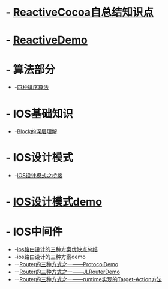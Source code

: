 # - [ReactiveCocoa自总结知识点](https://blog.csdn.net/u013093099/article/details/88688332)
# - [ReactiveDemo](https://github.com/xiangrikui15302/ReactiveCocoaDemo)
# - 算法部分
* -[四种排序算法](https://github.com/xiangrikui15302/AlgorithmDemo)
# - IOS基础知识
* -[Block的深层理解](https://blog.csdn.net/u013093099/article/details/90265725)
# - IOS设计模式
* -[iOS设计模式之桥接](https://blog.csdn.net/u013093099/article/details/88797480)
# - [IOS设计模式demo](https://github.com/xiangrikui15302/GOFDemo)
# - IOS中间件
* -[ios路由设计的三种方案优缺点总结](https://blog.csdn.net/u013093099/article/details/88851932)
* -ios路由设计的三种方案demo
* --[Router的三种方式之一——ProtocolDemo](https://github.com/xiangrikui15302/RouterDemo-ProtocolDemo)
* --[Router的三种方式之一——JLRouterDemo](https://github.com/xiangrikui15302/RouterDemo-JLRouterDemo)
* --[Router的三种方式之一——runtime实现的Target-Action方法](https://github.com/xiangrikui15302/RouterDemo-Target-ActionDemo)
